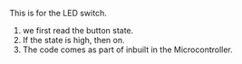 This is for the LED switch.

1. we first read the button state. 
2. If the state is high, then on.
3. The code comes as part of inbuilt in the Microcontroller.